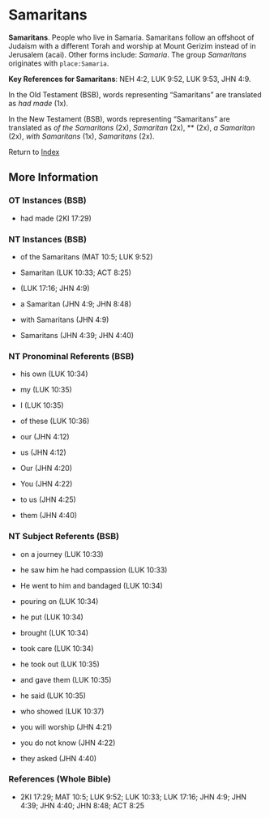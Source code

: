 # Samaritans
**Samaritans**. 
People who live in Samaria. Samaritans follow an offshoot of Judaism with a different Torah and worship at Mount Gerizim instead of in Jerusalem (acai). 
Other forms include: 
*Samaria*. 
The group _Samaritans_ originates with `place:Samaria`. 


**Key References for Samaritans**: 
NEH 4:2, LUK 9:52, LUK 9:53, JHN 4:9. 


In the Old Testament (BSB), words representing “Samaritans” are translated as 
*had made* (1x). 


In the New Testament (BSB), words representing “Samaritans” are translated as 
*of the Samaritans* (2x), *Samaritan* (2x), ** (2x), *a Samaritan* (2x), *with Samaritans* (1x), *Samaritans* (2x). 


Return to [Index](00-Index.md)

## More Information

### OT Instances (BSB)

* had made (2KI 17:29)



### NT Instances (BSB)

* of the Samaritans (MAT 10:5; LUK 9:52)

* Samaritan (LUK 10:33; ACT 8:25)

*  (LUK 17:16; JHN 4:9)

* a Samaritan (JHN 4:9; JHN 8:48)

* with Samaritans (JHN 4:9)

* Samaritans (JHN 4:39; JHN 4:40)



### NT Pronominal Referents (BSB)

* his own (LUK 10:34)

* my (LUK 10:35)

* I (LUK 10:35)

* of these (LUK 10:36)

* our (JHN 4:12)

* us (JHN 4:12)

* Our (JHN 4:20)

* You (JHN 4:22)

* to us (JHN 4:25)

* them (JHN 4:40)



### NT Subject Referents (BSB)

* on a journey (LUK 10:33)

* he saw him he had compassion (LUK 10:33)

* He went to him and bandaged (LUK 10:34)

* pouring on (LUK 10:34)

* he put (LUK 10:34)

* brought (LUK 10:34)

* took care (LUK 10:34)

* he took out (LUK 10:35)

* and gave them (LUK 10:35)

* he said (LUK 10:35)

* who showed (LUK 10:37)

* you will worship (JHN 4:21)

* you do not know (JHN 4:22)

* they asked (JHN 4:40)



### References (Whole Bible)

* 2KI 17:29; MAT 10:5; LUK 9:52; LUK 10:33; LUK 17:16; JHN 4:9; JHN 4:39; JHN 4:40; JHN 8:48; ACT 8:25



